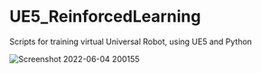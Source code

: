 # UE5_ReinforcedLearning

Scripts for training virtual Universal Robot, using UE5 and Python

![Screenshot 2022-06-04 200155](https://user-images.githubusercontent.com/12425348/172026101-6c753691-c7fa-4a6c-9b6e-b906dbe1ec4b.jpg)
